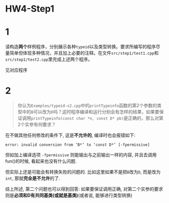 # HW4-Step1

# 1
请构造**两个**样例程序，分别展示各种`typeid`以及类型转换。要求所编写的程序尽量简单但体现多种情况，并且加上必要的注释。在文件`src/step1/test1.cpp`和`src/step1/test2.cpp`里完成上述两个程序。

见对应程序

# 2
> 你认为`Examples/typeid-s2.cpp`中的`printTypeinfo`函数的第2个参数的类型中的`B`可以改为`D`吗？这时程序编译和运行分别会有怎样的结果，如果要保证调用`printTypeinfo(const char *n, const D* pb)`是正确的，那么对第2个实参有何要求？

在不做其他任何修改的条件下, 这是**不允许的**, 编译时也会报错如下:
```
error: invalid conversion from ‘B*’ to ‘const D*’ [-fpermissive]
```
但如加上编译选项 `-fpermissive` 则能输出与之前输出一样的内容, 并且去调用fun()的时候, 看起来也没有什么问题.   

但实际上还是可能会有转换失败的问题的. 比如这里如果不是把`B`改为`D`, 而是改为`int`, 那就**完全是不允许**的了.

综上所述, 第二个问题也可以得到回答: 如果要保证调用正确, 对第二个实参的要求则是**必须和D有共同基类(或就是基类)**(或者说, 能够进行类型转换)